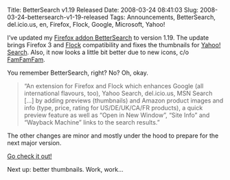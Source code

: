 Title: BetterSearch v1.19 Released
Date: 2008-03-24 08:41:03
Slug: 2008-03-24-bettersearch-v1-19-released
Tags: Announcements, BetterSearch, del.icio.us, en, Firefox, Flock, Google, Microsoft, Yahoo!


I’ve updated my [Firefox addon BetterSearch][1] to version 1.19. The update
brings Firefox 3 and [Flock][2] compatibility and fixes the thumbnails for
[Yahoo! Search][3]. Also, it now looks a little bit better due to new icons,
c/o [FamFamFam][4].

You remember BetterSearch, right? No? Oh, okay.

> “An extension for Firefox and Flock which enhances Google (all international
flavours, too), Yahoo Search, del.icio.us, MSN Search […] by adding previews
(thumbnails) and Amazon product images and info (type, price, rating for
US/DE/UK/CA/FR products), a quick preview feature as well as “Open in New
Window”, “Site Info” and “Wayback Machine” links to the search results.”

The other changes are minor and mostly under the hood to prepare for the next
major version.

[Go check it out!][1]

Next up: better thumbnails. Work, work…

   [1]: http://bettersearch.zottmann.org/
   [2]: http://flock.com/
   [3]: http://search.yahoo.com/
   [4]: http://www.famfamfam.com/lab/icons/silk/
